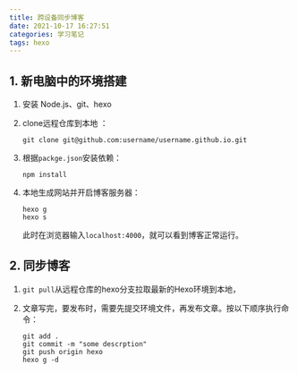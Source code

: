 ```yaml
---
title: 跨设备同步博客
date: 2021-10-17 16:27:51
categories: 学习笔记
tags: hexo
---
```


## 1. 新电脑中的环境搭建

1. 安装 Node.js、git、hexo

2. clone远程仓库到本地 ：

   ```
   git clone git@github.com:username/username.github.io.git
   ```

3. 根据`packge.json`安装依赖：

   ```
   npm install
   ```

4. 本地生成网站并开启博客服务器：

   ```
   hexo g 
   hexo s
   ```

   此时在浏览器输入`localhost:4000`，就可以看到博客正常运行。

## 2. 同步博客

1. `git pull`从远程仓库的hexo分支拉取最新的Hexo环境到本地，

2. 文章写完，要发布时，需要先提交环境文件，再发布文章。按以下顺序执行命令：

   ```
   git add .
   git commit -m "some descrption"
   git push origin hexo
   hexo g -d
   ```

   
